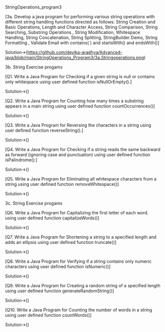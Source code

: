 StringOperations_program3


[3a. Develop a java program for performing various string operations with different string
handling functions directed as follows:
String Creation and Basic Operations, Length and Character Access, String Comparison, String
Searching, Substring Operations , String Modification, Whitespace Handling, String Concatenation,
String Splitting, StringBuilder Demo, String Formatting , Validate Email with contains( ) and
startsWith() and endsWith()]

Solution->(https://github.com/devika-aradhya/Advanced-java/blob/main/StringOperations_Program3/3a.Stringoperations.png)


3b. String Exercise progams


[Q1. Write a Java Program for Checking if a given string is null or contains only whitespace using user
defined function isNullOrEmpty().]


Solution->()



[Q2. Write a Java Program for Counting how many times a substring appears in a main string
using user defined function countOccurrences()]

Solution->()



[Q3. Write a Java Program for Reversing the characters in a string using user defined function
reverseString().]


Solution->()


[Q4. Write a Java Program for Checking if a string reads the same backward as forward (ignoring case
and punctuation) using user defined function isPalindrome():]


Solution->()


[Q5. Write a Java Program for Eliminating all whitespace characters from a string using user defined
function removeWhitespace()]

Solution->()


3c. String Exercise progams


[Q6. Write a Java Program for Capitalizing the first letter of each word. using user defined function
capitalizeWords()]

Solution->()



[Q7. Write a Java Program for Shortening a string to a specified length and adds an ellipsis using user
defined function truncate()]

Solution->()

[Q8. Write a Java Program for Verifying if a string contains only numeric characters using user defined
function isNumeric()]

Solution->()


[Q9. Write a Java Program for Creating a random string of a specified length using user defined
function generateRandomString()]

Solution->()



[Q10. Write a Java Program for Counting the number of words in a string using user defined function
countWords()]

Solution->()

